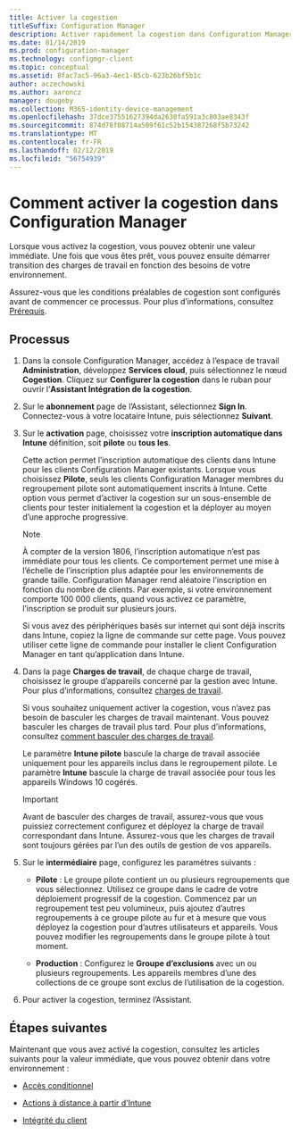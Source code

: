 ```yaml
---
title: Activer la cogestion
titleSuffix: Configuration Manager
description: Activer rapidement la cogestion dans Configuration Manager pour obtenir une valeur immédiate.
ms.date: 01/14/2019
ms.prod: configuration-manager
ms.technology: configmgr-client
ms.topic: conceptual
ms.assetid: 8fac7ac5-96a3-4ec1-85cb-623b26bf5b1c
author: aczechowski
ms.author: aaroncz
manager: dougeby
ms.collection: M365-identity-device-management
ms.openlocfilehash: 37dce37551627394da2630fa591a3c803ae8343f
ms.sourcegitcommit: 874d78f08714a509f61c52b154387268f5b73242
ms.translationtype: MT
ms.contentlocale: fr-FR
ms.lasthandoff: 02/12/2019
ms.locfileid: "56754939"
---
```

# <a name="how-to-enable-co-management-in-configuration-manager"></a>Comment activer la cogestion dans Configuration Manager

Lorsque vous activez la cogestion, vous pouvez obtenir une valeur immédiate. Une fois que vous êtes prêt, vous pouvez ensuite démarrer transition des charges de travail en fonction des besoins de votre environnement.

Assurez-vous que les conditions préalables de cogestion sont configurés avant de commencer ce processus. Pour plus d’informations, consultez [Prérequis](/sccm/comanage/overview#prerequisites).



## <a name="process"></a>Processus

1. Dans la console Configuration Manager, accédez à l’espace de travail **Administration**, développez **Services cloud**, puis sélectionnez le nœud **Cogestion**. Cliquez sur **Configurer la cogestion** dans le ruban pour ouvrir l’**Assistant Intégration de la cogestion**.  

2. Sur le **abonnement** page de l’Assistant, sélectionnez **Sign In**. Connectez-vous à votre locataire Intune, puis sélectionnez **Suivant**.  

3. Sur le **activation** page, choisissez votre **inscription automatique dans Intune** définition, soit **pilote** ou **tous les**.   

    Cette action permet l’inscription automatique des clients dans Intune pour les clients Configuration Manager existants. Lorsque vous choisissez **Pilote**, seuls les clients Configuration Manager membres du regroupement pilote sont automatiquement inscrits à Intune. Cette option vous permet d’activer la cogestion sur un sous-ensemble de clients pour tester initialement la cogestion et la déployer au moyen d’une approche progressive.  

    > [!Note]  
    > À compter de la version 1806, l’inscription automatique n’est pas immédiate pour tous les clients. Ce comportement permet une mise à l’échelle de l’inscription plus adaptée pour les environnements de grande taille. Configuration Manager rend aléatoire l’inscription en fonction du nombre de clients. Par exemple, si votre environnement comporte 100 000 clients, quand vous activez ce paramètre, l’inscription se produit sur plusieurs jours.<!--1358003-->  

    Si vous avez des périphériques basés sur internet qui sont déjà inscrits dans Intune, copiez la ligne de commande sur cette page. Vous pouvez utiliser cette ligne de commande pour installer le client Configuration Manager en tant qu’application dans Intune.

4. Dans la page **Charges de travail**, de chaque charge de travail, choisissez le groupe d’appareils concerné par la gestion avec Intune. Pour plus d’informations, consultez [charges de travail](/sccm/comanage/workloads).  

    Si vous souhaitez uniquement activer la cogestion, vous n’avez pas besoin de basculer les charges de travail maintenant. Vous pouvez basculer les charges de travail plus tard. Pour plus d’informations, consultez [comment basculer des charges de travail](/sccm/comanage/how-to-switch-workloads).  

    Le paramètre **Intune pilote** bascule la charge de travail associée uniquement pour les appareils inclus dans le regroupement pilote. Le paramètre **Intune** bascule la charge de travail associée pour tous les appareils Windows 10 cogérés.  

    > [!Important] 
    > Avant de basculer des charges de travail, assurez-vous que vous puissiez correctement configurez et déployez la charge de travail correspondant dans Intune. Assurez-vous que les charges de travail sont toujours gérées par l’un des outils de gestion de vos appareils.  

5. Sur le **intermédiaire** page, configurez les paramètres suivants :  

    - **Pilote** : Le groupe pilote contient un ou plusieurs regroupements que vous sélectionnez. Utilisez ce groupe dans le cadre de votre déploiement progressif de la cogestion. Commencez par un regroupement test peu volumineux, puis ajoutez d’autres regroupements à ce groupe pilote au fur et à mesure que vous déployez la cogestion pour d’autres utilisateurs et appareils. Vous pouvez modifier les regroupements dans le groupe pilote à tout moment.  

    - **Production** : Configurez le **Groupe d’exclusions** avec un ou plusieurs regroupements. Les appareils membres d’une des collections de ce groupe sont exclus de l’utilisation de la cogestion.  

6. Pour activer la cogestion, terminez l’Assistant.  



## <a name="next-steps"></a>Étapes suivantes

Maintenant que vous avez activé la cogestion, consultez les articles suivants pour la valeur immédiate, que vous pouvez obtenir dans votre environnement :

- [Accès conditionnel](/sccm/comanage/quickstart-conditional-access)  

- [Actions à distance à partir d’Intune](/sccm/comanage/quickstart-remote-actions)  

- [Intégrité du client](/sccm/comanage/quickstart-client-health)  
